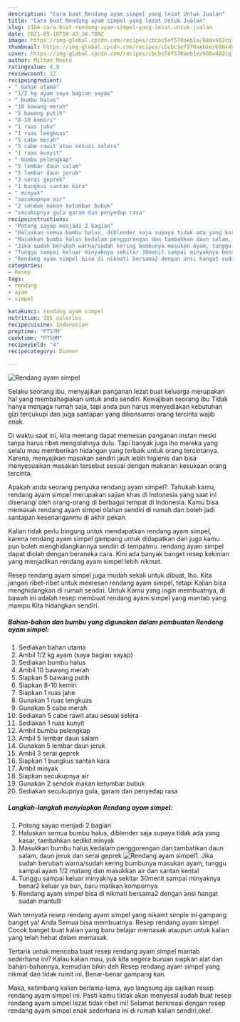 ```yaml
---
description: "Cara buat Rendang ayam simpel yang lezat Untuk Jualan"
title: "Cara buat Rendang ayam simpel yang lezat Untuk Jualan"
slug: 1104-cara-buat-rendang-ayam-simpel-yang-lezat-untuk-jualan
date: 2021-05-18T10:43:34.780Z
image: https://img-global.cpcdn.com/recipes/cbcbc5ef570aeb1e/680x482cq70/rendang-ayam-simpel-foto-resep-utama.jpg
thumbnail: https://img-global.cpcdn.com/recipes/cbcbc5ef570aeb1e/680x482cq70/rendang-ayam-simpel-foto-resep-utama.jpg
cover: https://img-global.cpcdn.com/recipes/cbcbc5ef570aeb1e/680x482cq70/rendang-ayam-simpel-foto-resep-utama.jpg
author: Milton Moore
ratingvalue: 4.8
reviewcount: 12
recipeingredient:
- " bahan utama"
- "1/2 kg ayam saya bagian sayap"
- " bumbu halus"
- "10 bawang merah"
- "5 bawang putih"
- "8-10 kemiri"
- "1 ruas jahe"
- "1 ruas lengkuas"
- "5 cabe merah"
- "5 cabe rawit atau sesuai selera"
- "1 ruas kunyit"
- " bumbu pelengkap"
- "5 lembar daun salam"
- "5 lembar daun jeruk"
- "3 serai geprek"
- "1 bungkus santan kara"
- " minyak"
- "secukupnya air"
- "2 sendok makan ketumbar bubuk"
- "secukupnya gula garam dan penyedap rasa"
recipeinstructions:
- "Potong sayap menjadi 2 bagian"
- "Haluskan semua bumbu halus, diblender saja supaya tidak ada yang kasar, tambahkan sedikit minyak"
- "Masukkan bumbu halus kedalam penggorengan dan tambahkan daun salam, daun jeruk dan serai geprek"
- "Jika sudah berubah warna/sudah kering bumbunya masukan ayam, tunggu sampai ayam 1/2 matang dan masukkan air dan santan kental"
- "Tunggu sampai keluar minyaknya sekitar 30menit sampai minyaknya benar2 keluar ya bun, baru matikan kompornya"
- "Rendang ayam simpel bisa di nikmati bersama2 dengan ansi hangat sudah mantulll"
categories:
- Resep
tags:
- rendang
- ayam
- simpel

katakunci: rendang ayam simpel 
nutrition: 105 calories
recipecuisine: Indonesian
preptime: "PT17M"
cooktime: "PT59M"
recipeyield: "4"
recipecategory: Dinner

---
```



![Rendang ayam simpel](https://img-global.cpcdn.com/recipes/cbcbc5ef570aeb1e/680x482cq70/rendang-ayam-simpel-foto-resep-utama.jpg)

Selaku seorang ibu, menyajikan panganan lezat buat keluarga merupakan hal yang membahagiakan untuk anda sendiri. Kewajiban seorang ibu Tidak hanya menjaga rumah saja, tapi anda pun harus menyediakan kebutuhan gizi tercukupi dan juga santapan yang dikonsumsi orang tercinta wajib enak.

Di waktu  saat ini, kita memang dapat memesan panganan instan meski tanpa harus ribet mengolahnya dulu. Tapi banyak juga lho mereka yang selalu mau memberikan hidangan yang terbaik untuk orang tercintanya. Karena, menyajikan masakan sendiri jauh lebih higienis dan bisa menyesuaikan masakan tersebut sesuai dengan makanan kesukaan orang tercinta. 



Apakah anda seorang penyuka rendang ayam simpel?. Tahukah kamu, rendang ayam simpel merupakan sajian khas di Indonesia yang saat ini disenangi oleh orang-orang di berbagai tempat di Indonesia. Kamu bisa memasak rendang ayam simpel olahan sendiri di rumah dan boleh jadi santapan kesenanganmu di akhir pekan.

Kalian tidak perlu bingung untuk mendapatkan rendang ayam simpel, karena rendang ayam simpel gampang untuk didapatkan dan juga kamu pun boleh menghidangkannya sendiri di tempatmu. rendang ayam simpel dapat diolah dengan beraneka cara. Kini ada banyak banget resep kekinian yang menjadikan rendang ayam simpel lebih nikmat.

Resep rendang ayam simpel juga mudah sekali untuk dibuat, lho. Kita jangan ribet-ribet untuk memesan rendang ayam simpel, tetapi Kalian bisa menghidangkan di rumah sendiri. Untuk Kamu yang ingin membuatnya, di bawah ini adalah resep membuat rendang ayam simpel yang mantab yang mampu Kita hidangkan sendiri.

<!--inarticleads1-->

##### Bahan-bahan dan bumbu yang digunakan dalam pembuatan Rendang ayam simpel:

1. Sediakan  bahan utama
1. Ambil 1/2 kg ayam (saya bagian sayap)
1. Sediakan  bumbu halus
1. Ambil 10 bawang merah
1. Siapkan 5 bawang putih
1. Siapkan 8-10 kemiri
1. Siapkan 1 ruas jahe
1. Gunakan 1 ruas lengkuas
1. Gunakan 5 cabe merah
1. Sediakan 5 cabe rawit atau sesuai selera
1. Sediakan 1 ruas kunyit
1. Ambil  bumbu pelengkap
1. Ambil 5 lembar daun salam
1. Gunakan 5 lembar daun jeruk
1. Ambil 3 serai geprek
1. Siapkan 1 bungkus santan kara
1. Ambil  minyak
1. Siapkan secukupnya air
1. Gunakan 2 sendok makan ketumbar bubuk
1. Sediakan secukupnya gula, garam dan penyedap rasa




<!--inarticleads2-->

##### Langkah-langkah menyiapkan Rendang ayam simpel:

1. Potong sayap menjadi 2 bagian
1. Haluskan semua bumbu halus, diblender saja supaya tidak ada yang kasar, tambahkan sedikit minyak
1. Masukkan bumbu halus kedalam penggorengan dan tambahkan daun salam, daun jeruk dan serai geprek
<img src="//assets-global.cpcdn.com/assets/icons/button_play-2c75c40dde080a61004c1f40b05d8f140eaff45d7e9e6481dc71c63d2e7c4909.png" alt="Rendang ayam simpel">1. Jika sudah berubah warna/sudah kering bumbunya masukan ayam, tunggu sampai ayam 1/2 matang dan masukkan air dan santan kental
1. Tunggu sampai keluar minyaknya sekitar 30menit sampai minyaknya benar2 keluar ya bun, baru matikan kompornya
1. Rendang ayam simpel bisa di nikmati bersama2 dengan ansi hangat sudah mantulll




Wah ternyata resep rendang ayam simpel yang nikamt simple ini gampang banget ya! Anda Semua bisa membuatnya. Resep rendang ayam simpel Cocok banget buat kalian yang baru belajar memasak ataupun untuk kalian yang telah hebat dalam memasak.

Tertarik untuk mencoba buat resep rendang ayam simpel mantab sederhana ini? Kalau kalian mau, yuk kita segera buruan siapkan alat dan bahan-bahannya, kemudian bikin deh Resep rendang ayam simpel yang nikmat dan tidak rumit ini. Benar-benar gampang kan. 

Maka, ketimbang kalian berlama-lama, ayo langsung aja sajikan resep rendang ayam simpel ini. Pasti kamu tiidak akan menyesal sudah buat resep rendang ayam simpel lezat tidak ribet ini! Selamat berkreasi dengan resep rendang ayam simpel enak sederhana ini di rumah kalian sendiri,oke!.

